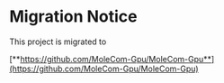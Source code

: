 # Migration Notice
 This project is migrated to 
 
  [**https://github.com/MoleCom-Gpu/MoleCom-Gpu**](https://github.com/MoleCom-Gpu/MoleCom-Gpu)
